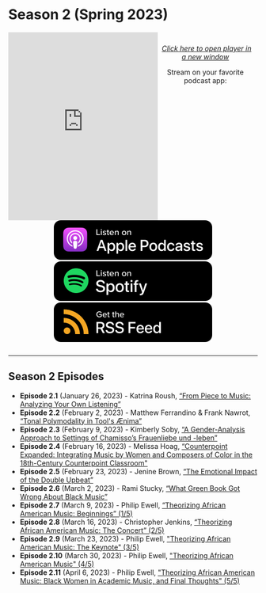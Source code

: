 <!----DIVIDER: Top of Page ------------------------------------------------------------------------------------------------------------>
<div class="seasonheader">
    <h1 class="seasonheader-text">Season 2 (Spring 2023)</h1>
</div>

<div class="seasonplayer" id="podcastPlayer">
<iframe style="float: left; width: 60%; height: 380px; padding: 0px;" frameborder="no" scrolling="no" seamless src="https://player.captivate.fm/collection/fdb67e61-1ddb-413f-bf0d-7d47938c4b6c"></iframe>

<div id="streamingButtons" style="padding: 10px; text-align: center;">
<p><a style="font-style: italic; padding-left: 5px;" href="https://player.captivate.fm/collection/fdb67e61-1ddb-413f-bf0d-7d47938c4b6c" target="_blank">Click here to open player in a new window</a></p>

<p>Stream on your favorite podcast app:</p>
<a href="https://podcasts.apple.com/us/podcast/smt-pod/id1570119752" target="_blank"><img class="podimage" src="/images/ApplePodcasts.svg" alt="Listen on Apple Podcasts"/></a>
<a href="https://open.spotify.com/show/04BPdqjp732Z1zEvyKXWO3?go=1&utm_source=embed_v3&t=0" target="_blank"><img class="podimage" src="/images/Spotify.svg" alt="Listen on Spotify"/></a>
<a href="https://feeds.captivate.fm/smt-pod/" target="_blank"><img class="podimage" src="/images/RSSFeed.svg" alt="Get the RSS"/></a></div>
</div>

<hr>
<!----DIVIDER: Table of Contents ------------------------------------------------------------------------------------------------------------>
<div>
<h2>Season 2 Episodes</h2>

<ul><li id="2.1"><b>Episode 2.1</b> (January 26, 2023) - Katrina Roush, <a href="e2.1">“From Piece to Music: Analyzing Your Own Listening”</a></li>
<li id="2.2"><b>Episode 2.2</b> (February 2, 2023) - Matthew Ferrandino & Frank Nawrot, <a href="e2.2">“Tonal Polymodality in Tool's Ænima” </a></li>
<li id="2.3"><b>Episode 2.3</b> (February 9, 2023) - Kimberly Soby, <a href="e2.3">“A Gender-Analysis Approach to Settings of Chamisso’s Frauenliebe und -leben”</a></li>
<li id="2.4"><b>Episode 2.4</b> (February 16, 2023) - Melissa Hoag, <a href="e2.4">“Counterpoint Expanded: Integrating Music by Women and Composers of Color in the 18th-Century Counterpoint Classroom"</a></li>
<li id="2.5"><b>Episode 2.5</b> (February 23, 2023) - Jenine Brown, <a href="e2.5">“The Emotional Impact of the Double Upbeat”</a></li>
<li id="2.6"><b>Episode 2.6</b> (March 2, 2023) - Rami Stucky, <a href="e2.6">“What Green Book Got Wrong About Black Music”</a></li>
<li id="2.7"><b>Episode 2.7</b> (March 9, 2023) - Philip Ewell, <a href="e2.7">“Theorizing African American Music: Beginnings” (1/5)</a></li>
<li id="2.8"><b>Episode 2.8</b> (March 16, 2023) - Christopher Jenkins, <a href="e2.8">“Theorizing African American Music: The Concert” (2/5)</a></li>
<li id="2.9"><b>Episode 2.9</b> (March 23, 2023) - Philip Ewell, <a href="e2.9">"Theorizing African American Music: The Keynote" (3/5)</a></li>
<li id="2.10"><b>Episode 2.10</b> (March 30, 2023) - Philip Ewell, <a href="e2.10">"Theorizing African American Music" (4/5)</a></li>
<li id="2.11"><b>Episode 2.11</b> (April 6, 2023) - Philip Ewell, <a href="e2.11">"Theorizing African American Music: Black Women in Academic Music, and Final Thoughts" (5/5)</a></li>
</ul>
</div>
